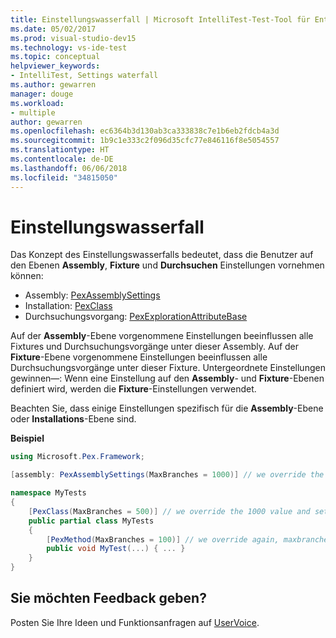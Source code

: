 ```yaml
---
title: Einstellungswasserfall | Microsoft IntelliTest-Test-Tool für Entwickler
ms.date: 05/02/2017
ms.prod: visual-studio-dev15
ms.technology: vs-ide-test
ms.topic: conceptual
helpviewer_keywords:
- IntelliTest, Settings waterfall
ms.author: gewarren
manager: douge
ms.workload:
- multiple
author: gewarren
ms.openlocfilehash: ec6364b3d130ab3ca333838c7e1b6eb2fdcb4a3d
ms.sourcegitcommit: 1b9c1e333c2f096d35cfc77e846116f8e5054557
ms.translationtype: HT
ms.contentlocale: de-DE
ms.lasthandoff: 06/06/2018
ms.locfileid: "34815050"
---
```

# <a name="settings-waterfall"></a>Einstellungswasserfall

Das Konzept des Einstellungswasserfalls bedeutet, dass die Benutzer auf den Ebenen **Assembly**, **Fixture** und  **Durchsuchen** Einstellungen vornehmen können:

* Assembly: [PexAssemblySettings](attribute-glossary.md#pexassemblysettings)
* Installation: [PexClass](attribute-glossary.md#pexclass)
* Durchsuchungsvorgang: [PexExplorationAttributeBase](attribute-glossary.md#pexexplorationattributebase)

Auf der **Assembly**-Ebene vorgenommene Einstellungen beeinflussen alle Fixtures und Durchsuchungsvorgänge unter dieser Assembly. Auf der **Fixture**-Ebene vorgenommene Einstellungen beeinflussen alle Durchsuchungsvorgänge unter dieser Fixture. Untergeordnete Einstellungen gewinnen&mdash;: Wenn eine Einstellung auf den **Assembly**- und **Fixture**-Ebenen definiert wird, werden die **Fixture**-Einstellungen verwendet.

Beachten Sie, dass einige Einstellungen spezifisch für die **Assembly**-Ebene oder **Installations**-Ebene sind.

**Beispiel**

```csharp
using Microsoft.Pex.Framework;

[assembly: PexAssemblySettings(MaxBranches = 1000)] // we override the default value of maxbranches

namespace MyTests
{
    [PexClass(MaxBranches = 500)] // we override the 1000 value and set maxbranches to 500 
    public partial class MyTests
    {
        [PexMethod(MaxBranches = 100)] // we override again, maxbranches = 100
        public void MyTest(...) { ... }
    }
}
```

## <a name="got-feedback"></a>Sie möchten Feedback geben?

Posten Sie Ihre Ideen und Funktionsanfragen auf [UserVoice](https://visualstudio.uservoice.com/forums/121579-visual-studio-2015/category/157869-test-tools?query=IntelliTest).
